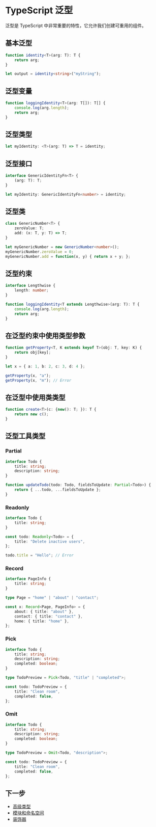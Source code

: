 # TypeScript 泛型

泛型是 TypeScript 中非常重要的特性，它允许我们创建可重用的组件。

## 基本泛型

```typescript
function identity<T>(arg: T): T {
    return arg;
}

let output = identity<string>("myString");
```

## 泛型变量

```typescript
function loggingIdentity<T>(arg: T[]): T[] {
    console.log(arg.length);
    return arg;
}
```

## 泛型类型

```typescript
let myIdentity: <T>(arg: T) => T = identity;
```

## 泛型接口

```typescript
interface GenericIdentityFn<T> {
    (arg: T): T;
}

let myIdentity: GenericIdentityFn<number> = identity;
```

## 泛型类

```typescript
class GenericNumber<T> {
    zeroValue: T;
    add: (x: T, y: T) => T;
}

let myGenericNumber = new GenericNumber<number>();
myGenericNumber.zeroValue = 0;
myGenericNumber.add = function(x, y) { return x + y; };
```

## 泛型约束

```typescript
interface Lengthwise {
    length: number;
}

function loggingIdentity<T extends Lengthwise>(arg: T): T {
    console.log(arg.length);
    return arg;
}
```

## 在泛型约束中使用类型参数

```typescript
function getProperty<T, K extends keyof T>(obj: T, key: K) {
    return obj[key];
}

let x = { a: 1, b: 2, c: 3, d: 4 };

getProperty(x, "a");
getProperty(x, "m"); // Error
```

## 在泛型中使用类类型

```typescript
function create<T>(c: {new(): T; }): T {
    return new c();
}
```

## 泛型工具类型

### Partial

```typescript
interface Todo {
    title: string;
    description: string;
}

function updateTodo(todo: Todo, fieldsToUpdate: Partial<Todo>) {
    return { ...todo, ...fieldsToUpdate };
}
```

### Readonly

```typescript
interface Todo {
    title: string;
}

const todo: Readonly<Todo> = {
    title: "Delete inactive users",
};

todo.title = "Hello"; // Error
```

### Record

```typescript
interface PageInfo {
    title: string;
}

type Page = "home" | "about" | "contact";

const x: Record<Page, PageInfo> = {
    about: { title: "about" },
    contact: { title: "contact" },
    home: { title: "home" },
};
```

### Pick

```typescript
interface Todo {
    title: string;
    description: string;
    completed: boolean;
}

type TodoPreview = Pick<Todo, "title" | "completed">;

const todo: TodoPreview = {
    title: "Clean room",
    completed: false,
};
```

### Omit

```typescript
interface Todo {
    title: string;
    description: string;
    completed: boolean;
}

type TodoPreview = Omit<Todo, "description">;

const todo: TodoPreview = {
    title: "Clean room",
    completed: false,
};
```

## 下一步

- [高级类型](./07-advanced-types.md)
- [模块和命名空间](./08-modules-namespaces.md)
- [装饰器](./09-decorators.md)
